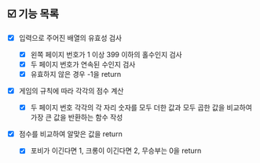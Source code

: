 ## ☑️ 기능 목록

- [x] 입력으로 주어진 배열의 유효성 검사
  
  - [x] 왼쪽 페이지 번호가 1 이상 399 이하의 홀수인지 검사
  - [x] 두 페이지 번호가 연속된 수인지 검사
  - [x] 유효하지 않은 경우 -1을 return

- [x] 게임의 규칙에 따라 각각의 점수 계산
  
  - [x] 두 페이지 번호 각각의 각 자리 숫자를 모두 더한 값과 모두 곱한 값을 비교하여 가장 큰 값을 반환하는 함수 작성

- [x] 점수를 비교하여 알맞은 값을 return
  
  - [x] 포비가 이긴다면 1, 크롱이 이긴다면 2, 무승부는 0을 return
